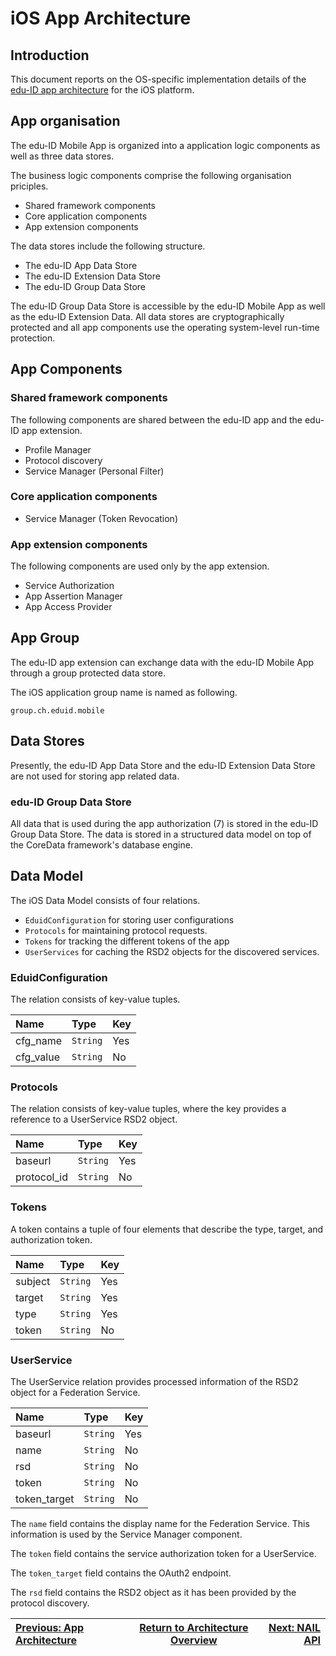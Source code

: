 # iOS App Architecture

## Introduction

This document reports on the OS-specific implementation details of the [edu-ID app architecture](30-app-architecture.md) for the iOS platform.

## App organisation

The edu-ID Mobile App is organized into a application logic components as well as three data stores.

The business logic components comprise the following organisation priciples.

* Shared framework components
* Core application components
* App extension components

The data stores include the following structure.

* The edu-ID App Data Store
* The edu-ID Extension Data Store
* The edu-ID Group Data Store

The edu-ID Group Data Store is accessible by the edu-ID Mobile App as well as the edu-ID Extension Data. All data stores are cryptographically protected and all app components use the operating system-level run-time protection.

## App Components

### Shared framework components

The following components are shared between the edu-ID app and the edu-ID app extension.

* Profile Manager
* Protocol discovery
* Service Manager (Personal Filter)

### Core application components

* Service Manager (Token Revocation)

### App extension components

The following components are used only by the app extension.

* Service Authorization
* App Assertion Manager
* App Access Provider

## App Group

The edu-ID app extension can exchange data with the edu-ID Mobile App through a group protected data store.

The iOS application group name is named as following.

``` group.ch.eduid.mobile ```

## Data Stores

Presently, the edu-ID App Data Store and the edu-ID Extension Data Store are not used for storing app related data.

### edu-ID Group Data Store

All data that is used during the app authorization (7) is stored in the edu-ID Group Data Store. The data is stored in a structured data model on top of the CoreData framework's database engine.

## Data Model

The iOS Data Model consists of four relations.

* ``` EduidConfiguration ``` for storing user configurations
* ``` Protocols ``` for maintaining protocol requests.
* ``` Tokens ``` for tracking the different tokens of the app
* ``` UserServices ``` for caching the RSD2 objects for the discovered services.

### EduidConfiguration

The relation consists of key-value tuples.

| Name | Type | Key |
| :---- | :---- | :---- |
| cfg_name | ```String``` | Yes |
| cfg_value | ```String``` | No |

### Protocols

The relation consists of key-value tuples, where the key provides a reference to a UserService RSD2 object.

| Name | Type | Key |
| :---- | :---- | :---- |
| baseurl | ```String``` | Yes |
| protocol_id | ```String``` | No |

### Tokens

A token contains a tuple of four elements that describe the type, target, and authorization token.

| Name | Type | Key |
| :---- | :---- | :---- |
| subject | ```String``` | Yes |
| target | ```String``` | Yes |
| type | ```String``` | Yes |
| token | ```String``` | No |

### UserService

The UserService relation provides processed information of the RSD2 object for a Federation Service.

| Name | Type | Key |
| :---- | :---- | :---- |
| baseurl | ```String``` | Yes |
| name | ```String``` | No |
| rsd | ```String``` | No |
| token | ```String``` | No |
| token_target | ```String``` | No |

The ```name``` field contains the display name for the Federation Service. This information is used by the Service Manager component.

The ```token``` field contains the service authorization token for a UserService.

The ```token_target``` field contains the OAuth2 endpoint.

The ```rsd``` field contains the RSD2 object as it has been provided by the protocol discovery.


| [Previous: App Architecture](30-app-architecture.md) | [Return to Architecture Overview](00-overview.md) | [Next: NAIL API](40-nail-api.md) |
| :---- | :----: | ----: |